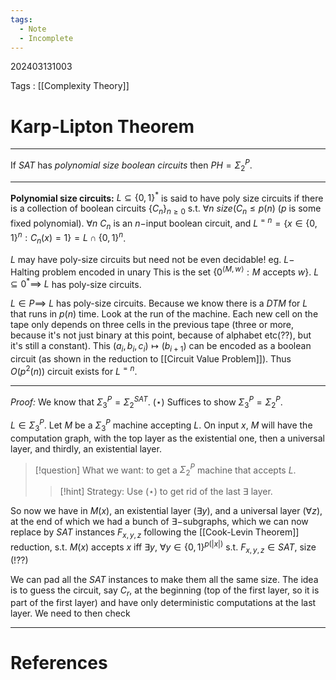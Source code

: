 ```yaml
---
tags:
  - Note
  - Incomplete
---
```

202403131003

Tags : [[Complexity Theory]]
# Karp-Lipton Theorem
---
If $SAT$ has *polynomial size boolean circuits* then $PH=\Sigma_{2}^{P}$.

---
**Polynomial size circuits:**
$L\subseteq \{ 0,1 \}^{*}$ is said to have poly size circuits if there is a collection of boolean circuits $\{ C_{n} \}_{n\geq 0}$ s.t. $\forall n$ $size(C_{n}\leq p(n)$ ($p$ is some fixed polynomial).
$\forall n\ C_{n}$ is an $n-$input boolean circuit, and $L^{=n}=\{ x \in \{ 0,1 \}^{n}:C_{n}(x)=1 \}=L\cap \{ 0,1 \}^{n}$.

$L$ may have poly-size circuits but need not be even decidable!
eg. $L-$ Halting problem encoded in unary
This is the set $\{ 0^{\langle M,w \rangle}:M\text{ accepts }w \}$.
$L\subseteq 0^{*}\implies\ L$ has poly-size circuits.

$L\in P\implies\ L$ has poly-size circuits.
Because we know there is a $DTM$ for $L$ that runs in $p(n)$ time. Look at the run of the machine. Each new cell on the tape only depends on three cells in the previous tape (three or more, because it's not just binary at this point, because of alphabet etc(??), but it's still a constant). This $(a_{i},b_{i},c_{i})\mapsto(b_{i+1})$ can be encoded as a boolean circuit (as shown in the reduction to [[Circuit Value Problem]]). Thus $O(p^{2}(n))$ circuit exists for $L^{=n}$.

---
*Proof:*
We know that $\Sigma_{3}^{P}=\Sigma_{2}^{SAT}$. $(\star)$
Suffices to show $\Sigma_{3}^{P}=\Sigma_{2}^{P}$.

$L\in\Sigma_{3}^{P}$. Let $M$ be a $\Sigma_{3}^{P}$ machine accepting $L$.
On input $x$, $M$ will have the computation graph, with the top layer as the existential one, then a universal layer, and thirdly, an existential layer.

> [!question] What we want: to get a $\Sigma_{2}^{P}$ machine that accepts $L$.
> > [!hint] Strategy: Use $(\star)$ to get rid of the last $\exists$ layer.

So now we have in $M(x)$, an existential layer $(\exists y)$, and a universal layer $(\forall z)$, at the end of which we had a bunch of $\exists-$subgraphs, which we can now replace by $SAT$ instances $F_{x,y,z}$ following the [[Cook-Levin Theorem]] reduction, s.t. $M(x)$ accepts $x$ iff $\exists y$, $\forall y \in\{ 0,1 \}^{p(|x|)}$ s.t. $F_{x,y,z}\in SAT$, size (!??)

We can pad all the $SAT$ instances to make them all the same size.
The idea is to guess the circuit, say $C_{r}$, at the beginning (top of the first layer, so it is part of the first layer) and have only deterministic computations at the last layer. We need to then check 







---
# References
